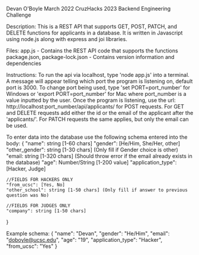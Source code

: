 Devan O'Boyle
March 2022
CruzHacks 2023 Backend Engineering Challenge

Description: This is a REST API that supports GET, POST, PATCH, and DELETE
functions for applicants in a database. It is written in Javascript using
node.js along with express and joi libraries.

Files:
app.js - Contains the REST API code that supports the functions
package.json, package-lock.json - Contains version information and dependencies

Instructions:
To run the api via localhost, type 'node app.js' into a terminal.
A message will appear telling which port the program is listening on,
default port is 3000. To change port being used, type 'set PORT=port_number' 
for Windows or 'export PORT=port_number' for Mac where port_number is a value
inputted by the user. Once the program is listening, use the url: 
http://localhost:port_number/api/applicants/ for POST requests. For GET and
DELETE requests add either the id or the email of the applicant after the
'applicants/'. For PATCH requests the same applies, but only the email can
be used.

To enter data into the database use the following schema entered into the body:
{
    "name": string [1-60 chars]
    "gender": [He/Him, She/Her, other]
    "other_gender": string [1-30 chars] (Only fill if Gender choice is other)
    "email: string [1-320 chars] (Should throw error if the email already exists in the database)
    "age": Number/String [1-200 value]
    "application_type": [Hacker, Judge]

    //FIELDS FOR HACKERS ONLY
    "from_ucsc": [Yes, No]
    "other_school": string [1-50 chars] (Only fill if answer to previous question was No)

    //FIELDS FOR JUDGES ONLY
    "company": string [1-50 chars]
}

Example schema:
{
    "name": "Devan",
    "gender": "He/Him",
    "email": "doboyle@ucsc.edu",
    "age": "19",
    "application_type": "Hacker",
    "from_ucsc": "Yes"
}